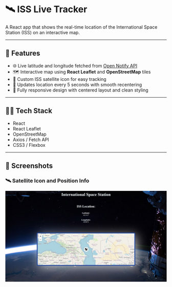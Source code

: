 # 🛰️ ISS Live Tracker

A React app that shows the real-time location of the International Space Station (ISS) on an interactive map.

---

## 🚀 Features

- 🌐 Live latitude and longitude fetched from [Open Notify API](http://api.open-notify.org/iss-now.json)
- 🗺️ Interactive map using **React Leaflet** and **OpenStreetMap** tiles
- 📍 Custom ISS satellite icon for easy tracking
- 🔄 Updates location every 5 seconds with smooth recentering
- 📱 Fully responsive design with centered layout and clean styling

---

## 🧑‍💻 Tech Stack

- React
- React Leaflet
- OpenStreetMap
- Axios / Fetch API
- CSS3 / Flexbox

---

## 📸 Screenshots

### 🛰️ Satellite Icon and Position Info

![ISS Position Screenshot](./public/Screenshots/shot1.jpg)